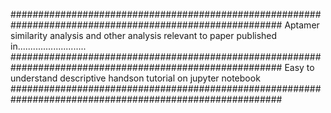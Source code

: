 #########################################################################################################
Aptamer similarity analysis and other analysis relevant to paper published in...........................
#########################################################################################################
Easy to understand descriptive handson tutorial on jupyter notebook
#########################################################################################################
